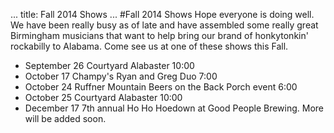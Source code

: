 ...
title: Fall 2014 Shows
...
#Fall 2014 Shows
Hope everyone is doing well. We have been really busy as of late and have assembled some really great Birmingham musicians that want to help bring our brand of honkytonkin' rockabilly to Alabama. Come see us at one of these shows this Fall.
* September 26 Courtyard Alabaster 10:00
* October 17 Champy's Ryan and Greg Duo 7:00
* October 24 Ruffner Mountain Beers on the Back Porch event 6:00
* October 25 Courtyard Alabaster 10:00
* December 17 7th annual Ho Ho Hoedown at Good People Brewing.
More will be added soon. 
